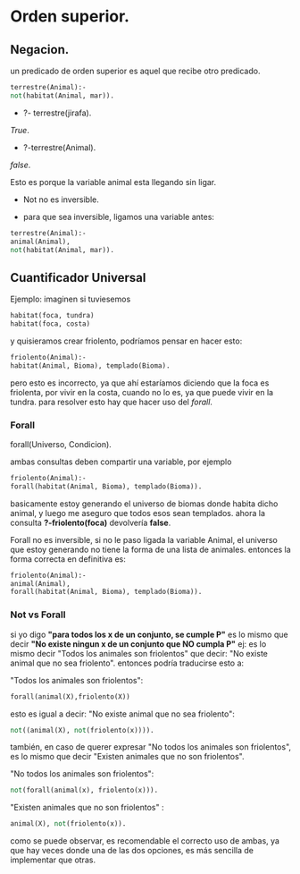 # Orden superior.

## Negacion.

un predicado de orden superior es aquel que recibe otro predicado.


```pl
terrestre(Animal):-
not(habitat(Animal, mar)).
```
* ?- terrestre(jirafa).

*True*.

* ?-terrestre(Animal).

*false*.

Esto es porque la variable animal esta llegando sin ligar.

* Not no es inversible.

* para que sea inversible, ligamos una variable antes:
```pl
terrestre(Animal):-
animal(Animal),
not(habitat(Animal, mar)).
```
## Cuantificador Universal

Ejemplo: imaginen si tuviesemos
```pl
habitat(foca, tundra)
habitat(foca, costa)
```
y quisieramos crear friolento, podríamos pensar en hacer esto:
```pl
friolento(Animal):-
habitat(Animal, Bioma), templado(Bioma). 
```
pero esto es incorrecto, ya que ahí estaríamos diciendo que la foca es friolenta, por vivir en la costa, cuando no lo es, ya que puede vivir en la tundra. para resolver esto hay que hacer uso del *forall*.

### Forall
forall(Universo, Condicion).

ambas consultas deben compartir una variable, por ejemplo
```pl
friolento(Animal):-
forall(habitat(Animal, Bioma), templado(Bioma)).
```
basicamente estoy generando el universo de biomas donde habita 
dicho animal, y luego me aseguro que todos esos sean templados.
ahora la consulta **?-friolento(foca)** devolvería **false**.

Forall no es inversible, si no le paso ligada la variable Animal, el universo que estoy generando no tiene la forma de una lista de animales.
entonces la forma correcta en definitiva es: 

```pl
friolento(Animal):-
animal(Animal),
forall(habitat(Animal, Bioma), templado(Bioma)).
```

### Not vs Forall

si yo digo **"para todos los x de un conjunto, se cumple P"** es lo mismo que decir **"No existe ningun x  de un conjunto que NO cumpla P"**
ej: es lo mismo decir "Todos los animales son friolentos" 
que decir: "No existe animal que no sea friolento".
entonces podría traducirse esto a:

"Todos los animales son friolentos":
```pl
forall(animal(X),friolento(X))
```

esto es igual a decir:
"No existe animal que no sea friolento":
```pl
not((animal(X), not(friolento(x)))).
```

también, en caso de querer expresar "No todos los animales son friolentos", es lo mismo que decir "Existen animales que no son friolentos".

"No todos los animales son friolentos": 
```pl
not(forall(animal(x), friolento(x))).
```

"Existen animales que no son friolentos" : 

```pl
animal(X), not(friolento(x)).
```

como se puede observar, es recomendable el correcto uso de ambas, ya que hay veces donde una de las dos opciones, es más sencilla de implementar que otras.